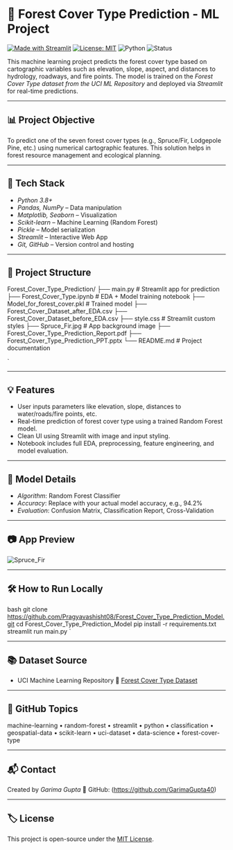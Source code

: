 # 🌲 Forest Cover Type Prediction - ML Project

[![Made with Streamlit](https://img.shields.io/badge/Made%20with-Streamlit-orange?style=flat-square&logo=streamlit)](https://streamlit.io)
[![License: MIT](https://img.shields.io/badge/License-MIT-blue.svg)](LICENSE)
![Python](https://img.shields.io/badge/Python-3.8+-blue?logo=python)
![Status](https://img.shields.io/badge/Status-Completed-brightgreen)

This machine learning project predicts the forest cover type based on cartographic variables such as elevation, slope, aspect, and distances to hydrology, roadways, and fire points. The model is trained on the *Forest Cover Type dataset from the UCI ML Repository* and deployed via *Streamlit* for real-time predictions.

---

## 📊 Project Objective

To predict one of the seven forest cover types (e.g., Spruce/Fir, Lodgepole Pine, etc.) using numerical cartographic features. This solution helps in forest resource management and ecological planning.

---

## 🚀 Tech Stack

- *Python 3.8+*
- *Pandas, NumPy* – Data manipulation
- *Matplotlib, Seaborn* – Visualization
- *Scikit-learn* – Machine Learning (Random Forest)
- *Pickle* – Model serialization
- *Streamlit* – Interactive Web App
- *Git, GitHub* – Version control and hosting

---

## 📁 Project Structure



Forest\_Cover\_Type\_Prediction/
├── main.py                         # Streamlit app for prediction
├── Forest\_Cover\_Type.ipynb        # EDA + Model training notebook
├── Model\_for\_forest\_cover.pkl     # Trained model
├── Forest\_Cover\_Dataset\_after\_EDA.csv
├── Forest\_Cover\_Dataset\_before\_EDA.csv
├── style.css                      # Streamlit custom styles
├── Spruce\_Fir.jpg                 # App background image
├── Forest\_Cover\_Type\_Prediction\_Report.pdf
├── Forest\_Cover\_Type\_Prediction\_PPT.pptx
└── README.md                      # Project documentation

`

---

## 💡 Features

- User inputs parameters like elevation, slope, distances to water/roads/fire points, etc.
- Real-time prediction of forest cover type using a trained Random Forest model.
- Clean UI using Streamlit with image and input styling.
- Notebook includes full EDA, preprocessing, feature engineering, and model evaluation.

---

## 🧠 Model Details

- *Algorithm*: Random Forest Classifier
- *Accuracy*: Replace with your actual model accuracy, e.g., 94.2%
- *Evaluation*: Confusion Matrix, Classification Report, Cross-Validation

---

## 📷 App Preview

![Spruce_Fir](Spruce_Fir.jpg)

---

## 🛠 How to Run Locally

bash
git clone https://github.com/Pragyavashisht08/Forest_Cover_Type_Prediction_Model.git
cd Forest_Cover_Type_Prediction_Model
pip install -r requirements.txt
streamlit run main.py
`

---

## 📚 Dataset Source

* UCI Machine Learning Repository
  🔗 [Forest Cover Type Dataset](https://archive.ics.uci.edu/ml/datasets/Covertype)

---

## 🧭 GitHub Topics

machine-learning • random-forest • streamlit • python • classification • geospatial-data • scikit-learn • uci-dataset • data-science • forest-cover-type

---

## 📬 Contact

Created by *Garima Gupta*
🔗 GitHub: (https://github.com/GarimaGupta40)


---

## 🏷 License

This project is open-source under the [MIT License](LICENSE).
